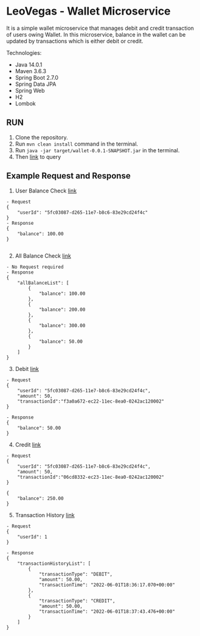 # LeoVegas - Wallet Microservice

It is a simple wallet microservice that manages debit and credit transaction of users owing Wallet. 
In this microservice, balance in the wallet can be updated by transactions which is either debit or credit.

Technologies:
  * Java 14.0.1
  * Maven 3.6.3
  * Spring Boot 2.7.0
  * Spring Data JPA
  * Spring Web
  * H2
  * Lombok

## RUN
1. Clone the repository.
2. Run `mvn clean install` command in the terminal.
3. Run `java -jar target/wallet-0.0.1-SNAPSHOT.jar` in the terminal.
4. Then [link](http://localhost:8080) to query


## Example Request and Response

1. User Balance Check [link](http://localhost:8080/wallet/userbalance)
```
- Request
{
    "userId": "5fc03087-d265-11e7-b8c6-83e29cd24f4c"
}
- Response
{
    "balance": 100.00
}
  
```
2. All Balance Check [link](http://localhost:8080/wallet/allbalance)
```
- No Request required
- Response
{
    "allBalanceList": [
        {
            "balance": 100.00
        },
        {
            "balance": 200.00
        },
        {
            "balance": 300.00
        },
        {
            "balance": 50.00
        }
    ]
}
```
3. Debit [link](http://localhost:8080/payment/debit)
```
- Request
{
    "userId": "5fc03087-d265-11e7-b8c6-83e29cd24f4c",
    "amount": 50,
    "transactionId":"f3a0a672-ec22-11ec-8ea0-0242ac120002"
}

- Response
{
    "balance": 50.00
}

```
4. Credit [link](http://localhost:8080/payment/credit)
```
- Request
{
    "userId": "5fc03087-d265-11e7-b8c6-83e29cd24f4c",
    "amount": 50,
    "transactionId":"06cd8332-ec23-11ec-8ea0-0242ac120002"
}

{
    "balance": 250.00
}

```
5. Transaction History [link](http://localhost:8080/transaction/history)
```
- Request
{
    "userId": 1
}

- Response
{
    "transactionHistoryList": [
        {
            "transactionType": "DEBIT",
            "amount": 50.00,
            "transactionTime": "2022-06-01T18:36:17.070+00:00"
        },
        {
            "transactionType": "CREDIT",
            "amount": 50.00,
            "transactionTime": "2022-06-01T18:37:43.476+00:00"
        }
    ]
}
```
